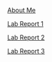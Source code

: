 
[About Me](https://shootingdarts.github.io/cse15l-lab-reports/AboutMe.html)

[Lab Report 1](https://shootingdarts.github.io/cse15l-lab-reports/lab-report-1-week-2.html)

[Lab Report 2](https://shootingdarts.github.io/cse15l-lab-reports/lab-report-2-week-4.html)

[Lab Report 3](https://shootingdarts.github.io/cse15l-lab-reports/lab-report-3-week-6.html)
